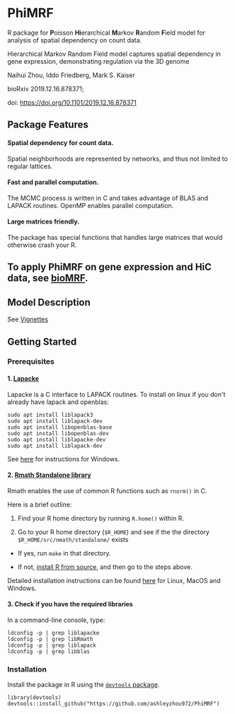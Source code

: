 # PhiMRF
R package for **P**oisson **Hi**erarchical **M**arkov **R**andom **F**ield model for analysis of spatial dependency on count data.

Hierarchical Markov Random Field model captures spatial dependency in gene expression, demonstrating regulation via the 3D genome

Naihui Zhou, Iddo Friedberg, Mark S. Kaiser

bioRxiv 2019.12.16.878371; 

doi: https://doi.org/10.1101/2019.12.16.878371

## Package Features

#### **Spatial dependency for count data**. 

Spatial neighborhoods are represented by networks, and thus not limited to regular lattices.

#### **Fast and parallel computation**. 

The MCMC process is written in C and takes advantage of BLAS and LAPACK routines. OpenMP enables parallel computation.

#### **Large matrices friendly**. 

The package has special functions that handles large matrices that would otherwise crash your R. 

## To apply PhiMRF on gene expression and HiC data, see [bioMRF](https://github.com/ashleyzhou972/bioMRF).


## Model Description
See [Vignettes](http://htmlpreview.github.io/?https://github.com/ashleyzhou972/PhiMRF/blob/master/vignettes/Introduction-PhiMRF.html)

## Getting Started
### Prerequisites
#### 1. [Lapacke](https://www.netlib.org/lapack/lapacke.html)

Lapacke is a C interface to LAPACK routines.
To install on linux if you don't already have lapack and openblas:
```
sudo apt install liblapack3 
sudo apt install liblapack-dev 
sudo apt install libopenblas-base 
sudo apt install libopenblas-dev 
sudo apt install liblapacke-dev 
sudo apt install liblapack-dev
``` 
See [here](https://icl.cs.utk.edu/lapack-for-windows/lapack/#lapacke) for instructions for Windows.

#### 2. [Rmath Standalone library](https://cran.r-project.org/doc/manuals/R-exts.html#Standalone-Mathlib)

Rmath enables the use of common R functions such as `rnorm()` in C.

Here is a brief outline:

   1. Find your R home directory by running `R.home()` within R.

   2. Go to your R home directory (`$R_HOME`) and see if the the directory `$R_HOME/src/nmath/standalone/` exists 

   * If yes, run `make` in that directory.

   * If not, [install R from source](https://cran.r-project.org/doc/manuals/r-release/R-admin.html#Top), and then go to the steps above.
    
Detailed installation instructions can be found [here](https://colinfay.me/r-installation-administration/the-standalone-rmath-library.html) for Linux, MacOS and Windows.



#### 3. Check if you have the required libraries
In a command-line console, type:
```
ldconfig -p | grep liblapacke
ldconfig -p | grep libRmath
ldconfig -p | grep liblapack
ldconfig -p | grep libblas
```

### Installation

Install the package in R using the [`devtools` package](https://cran.r-project.org/web/packages/devtools/index.html).

```
library(devtools)
devtools::install_github("https://github.com/ashleyzhou972/PhiMRF")
```



